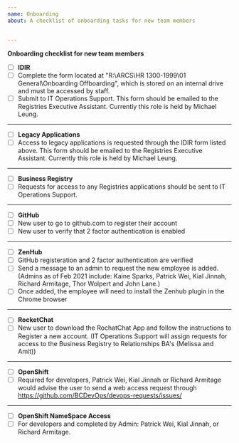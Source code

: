 ```yaml
---
name: Onboarding
about: A checklist of onboarding tasks for new team members


---
```


**Onboarding checklist for new team members**
- [ ] **IDIR**
- [ ] Complete the form located at "R:\ARCS\HR 1300-1999\01 General\Onboarding Offboarding", which is stored on an internal drive and must be accessed by staff.
- [ ] Submit to IT Operations Support. This form should be emailed to the Registries Executive Assistant. Currently this role is held by Michael Leung.

-----------------

- [ ] **Legacy Applications**
- [ ] Access to legacy applications is requested through the IDIR form listed above. This form should be emailed to the Registries Executive Assistant. Currently this role is held by Michael Leung.

-----------------

- [ ] **Business Registry**
- [ ] Requests for access to any Registries applications should be sent to IT Operations Support.

-----------------

- [ ] **GitHub**
- [ ] New user to go to github.com to register their account
- [ ] New user to verify that 2 factor authentication is enabled 

-----------------

- [ ] **ZenHub**
- [ ] GitHub registeration and 2 factor authentication are verified
- [ ] Send a message to an admin to request the new employee is added. (Admins as of Feb 2021 include: Kaine Sparks, Patrick Wei, Kial Jinnah, Richard Armitage, Thor Wolpert and John Lane.)
- [ ] Once added, the employee will need to install the Zenhub plugin in the Chrome browser

-----------------

- [ ] **RocketChat**
- [ ] New user to download the RochatChat App and follow the instructions to Register a new account. (IT Operations Support will assign requests for access to the Business Registry to Relationships BA's (Melissa and Amit))

-----------------

- [ ] **OpenShift**
- [ ] Required for developers, Patrick Wei, Kial Jinnah or Richard Armitage would advise the user to send a web access request through https://github.com/BCDevOps/devops-requests/issues/

-----------------

- [ ] **OpenShift NameSpace Access**
- [ ] For developers and completed by Admin: Patrick Wei, Kial Jinnah, or Richard Armitage.
